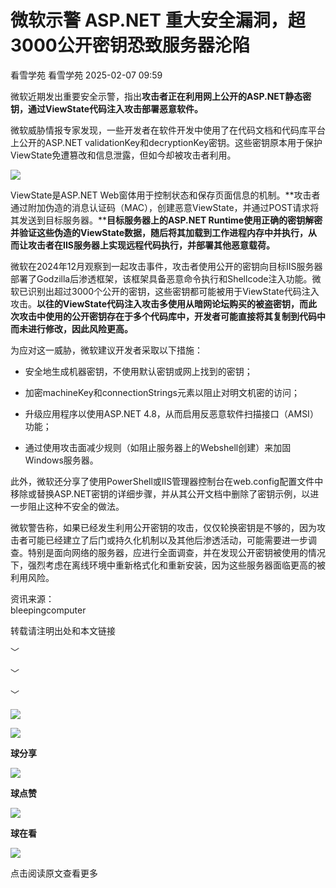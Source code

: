 #  微软示警 ASP.NET 重大安全漏洞，超3000公开密钥恐致服务器沦陷   
看雪学苑  看雪学苑   2025-02-07 09:59  
  
微软近期发出重要安全示警，指出**攻击者正在利用网上公开的ASP.NET静态密钥，通过ViewState代码注入攻击部署恶意软件。**  
  
  
微软威胁情报专家发现，一些开发者在软件开发中使用了在代码文档和代码库平台上公开的ASP.NET validationKey和decryptionKey密钥。这些密钥原本用于保护ViewState免遭篡改和信息泄露，但如今却被攻击者利用。  
  
  
![](https://mmbiz.qpic.cn/sz_mmbiz_png/1UG7KPNHN8EOR8xOggn0o7qcI6pM5mibAAicBIvgmfjlrq5MyfickGKKzQL2qXLK2Gkc9icxFswWdRTJXZkiadr7yEA/640?wx_fmt=png&from=appmsg "")  
  
  
  
ViewState是ASP.NET Web窗体用于控制状态和保存页面信息的机制。**攻击者通过附加伪造的消息认证码（MAC），创建恶意ViewState，并通过POST请求将其发送到目标服务器。****目标服务器上的ASP.NET Runtime使用正确的密钥解密并验证这些伪造的ViewState数据，随后将其加载到工作进程内存中并执行，从而让攻击者在IIS服务器上实现远程代码执行，并部署其他恶意载荷。**  
  
  
微软在2024年12月观察到一起攻击事件，攻击者使用公开的密钥向目标IIS服务器部署了Godzilla后渗透框架，该框架具备恶意命令执行和Shellcode注入功能。微软已识别出超过3000个公开的密钥，这些密钥都可能被用于ViewState代码注入攻击。**以往的ViewState代码注入攻击多使用从暗网论坛购买的被盗密钥，而此次攻击中使用的公开密钥存在于多个代码库中，开发者可能直接将其复制到代码中而未进行修改，因此风险更高。**  
  
  
为应对这一威胁，微软建议开发者采取以下措施：  
- 安全地生成机器密钥，不使用默认密钥或网上找到的密钥；  
  
- 加密machineKey和connectionStrings元素以阻止对明文机密的访问；  
  
- 升级应用程序以使用ASP.NET 4.8，从而启用反恶意软件扫描接口（AMSI）功能；  
  
- 通过使用攻击面减少规则（如阻止服务器上的Webshell创建）来加固Windows服务器。  
  
此外，微软还分享了使用PowerShell或IIS管理器控制台在web.config配置文件中移除或替换ASP.NET密钥的详细步骤，并从其公开文档中删除了密钥示例，以进一步阻止这种不安全的做法。  
  
  
微软警告称，如果已经发生利用公开密钥的攻击，仅仅轮换密钥是不够的，因为攻击者可能已经建立了后门或持久化机制以及其他后渗透活动，可能需要进一步调查。特别是面向网络的服务器，应进行全面调查，并在发现公开密钥被使用的情况下，强烈考虑在离线环境中重新格式化和重新安装，因为这些服务器面临更高的被利用风险。  
  
  
  
资讯来源：  
bleepingcomputer  
  
转载请注明出处和本文链接  
  
  
  
  
﹀  
  
﹀  
  
﹀  
  
  
![](https://mmbiz.qpic.cn/mmbiz_jpg/Uia4617poZXP96fGaMPXib13V1bJ52yHq9ycD9Zv3WhiaRb2rKV6wghrNa4VyFR2wibBVNfZt3M5IuUiauQGHvxhQrA/640?wx_fmt=jpeg "")  
  
  
  
  
![](https://mmbiz.qpic.cn/sz_mmbiz_gif/1UG7KPNHN8Fjcl6q2ORwibt8PXPU5bLibE1yC1VFg5b1Fw8RncvZh2CWWiazpL6gPXp0lXED2x1ODLVNicsagibuxRw/640?wx_fmt=gif&from=appmsg "")  
  
**球分享**  
  
![](https://mmbiz.qpic.cn/sz_mmbiz_gif/1UG7KPNHN8Fjcl6q2ORwibt8PXPU5bLibE1yC1VFg5b1Fw8RncvZh2CWWiazpL6gPXp0lXED2x1ODLVNicsagibuxRw/640?wx_fmt=gif&from=appmsg "")  
  
**球点赞**  
  
![](https://mmbiz.qpic.cn/sz_mmbiz_gif/1UG7KPNHN8Fjcl6q2ORwibt8PXPU5bLibE1yC1VFg5b1Fw8RncvZh2CWWiazpL6gPXp0lXED2x1ODLVNicsagibuxRw/640?wx_fmt=gif&from=appmsg "")  
  
**球在看**  
  
  
![](https://mmbiz.qpic.cn/sz_mmbiz_gif/1UG7KPNHN8Fjcl6q2ORwibt8PXPU5bLibExiboJzOiafqGLvlOkrmU6NIr3qSr7ibpkIo2N5mhCTNXoMl37s2oRSIDw/640?wx_fmt=gif&from=appmsg "")  
  
点击阅读原文查看更多  
  

